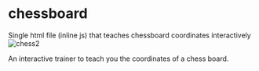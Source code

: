 # chessboard
Single html file (inline js) that teaches chessboard coordinates interactively
![chess2](https://github.com/Chess-Expert/chessboard/assets/128197007/82aa20bf-bf9b-443d-9b77-4a946e4f3cd1)

An interactive trainer to teach you the coordinates of a chess board. 

